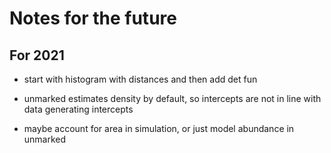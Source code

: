 # Notes for the future


## For 2021

- start with histogram with distances and then add det fun

- unmarked estimates density by default, so intercepts are not in line with data generating intercepts

- maybe account for area in simulation, or just model abundance in unmarked



